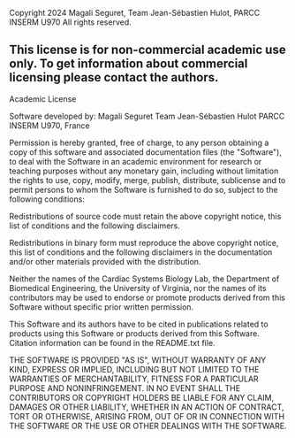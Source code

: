 Copyright 2024 Magali Seguret, Team Jean-Sébastien Hulot, PARCC INSERM U970 
All rights reserved.

This license is for non-commercial academic use only.
To get information about commercial licensing please contact the authors.
---------------------------------------------------------------
Academic License

Software developed by:
Magali Seguret 
Team Jean-Sébastien Hulot
PARCC INSERM U970, France

Permission is hereby granted, free of charge, to any person obtaining a copy of this software and associated documentation files (the "Software"), to deal with the Software in an academic environment for research or teaching purposes without any monetary gain, including without limitation the rights to use, copy, modify, merge, publish, distribute, sublicense and to permit persons to whom the Software is furnished to do so, subject to the following conditions:

Redistributions of source code must retain the above copyright notice, this list of conditions and the following disclaimers.

Redistributions in binary form must reproduce the above copyright notice, this list of conditions and the following disclaimers in the documentation and/or other materials provided with the distribution.

Neither the names of the Cardiac Systems Biology Lab, the Department of Biomedical Engineering, the University of Virginia, nor the names of its contributors may be used to endorse or promote products derived from this Software without specific prior written permission.

This Software and its authors have to be cited in publications related to products using this Software or products derived from this Software. Citation information can be found in the README.txt file.

THE SOFTWARE IS PROVIDED "AS IS", WITHOUT WARRANTY OF ANY KIND, EXPRESS OR IMPLIED, INCLUDING BUT NOT LIMITED TO THE WARRANTIES OF MERCHANTABILITY, FITNESS FOR A PARTICULAR PURPOSE AND NONINFRINGEMENT. IN NO EVENT SHALL THE CONTRIBUTORS OR COPYRIGHT HOLDERS BE LIABLE FOR ANY CLAIM, DAMAGES OR OTHER LIABILITY, WHETHER IN AN ACTION OF CONTRACT, TORT OR OTHERWISE, ARISING FROM, OUT OF OR IN CONNECTION WITH THE SOFTWARE OR THE USE OR OTHER DEALINGS WITH THE SOFTWARE.
